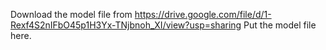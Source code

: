 Download the model file from https://drive.google.com/file/d/1-Rexf4S2nIFbO45p1H3Yx-TNjbnoh_XI/view?usp=sharing
Put the model file here.
